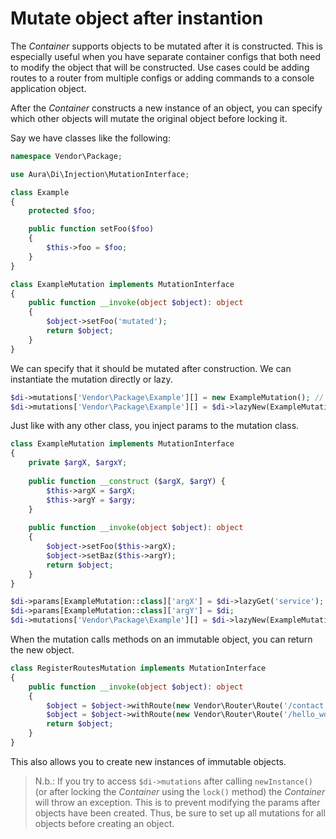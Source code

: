 # Mutate object after instantion

The _Container_ supports objects to be mutated after it is constructed. This is especially useful when you have separate
container configs that both need to modify the object that will be constructed. Use cases could be adding routes to a
router from multiple configs or adding commands to a console application object.

After the _Container_ constructs a new instance of an object, you can specify which other objects will mutate the 
original object before locking it.

Say we have classes like the following:

```php
namespace Vendor\Package;

use Aura\Di\Injection\MutationInterface;

class Example
{
    protected $foo;

    public function setFoo($foo)
    {
        $this->foo = $foo;
    }
}

class ExampleMutation implements MutationInterface
{
    public function __invoke(object $object): object
    {
        $object->setFoo('mutated');
        return $object;
    }
}
```

We can specify that it should be mutated after construction. We can instantiate the mutation directly or lazy.

```php
$di->mutations['Vendor\Package\Example'][] = new ExampleMutation(); // direct
$di->mutations['Vendor\Package\Example'][] = $di->lazyNew(ExampleMutation::class); // lazy
```

Just like with any other class, you inject params to the mutation class.

```php
class ExampleMutation implements MutationInterface
{
    private $argX, $argxY;
    
    public function __construct ($argX, $argY) {
        $this->argX = $argX;
        $this->argY = $argy;
    }
    
    public function __invoke(object $object): object
    {
        $object->setFoo($this->argX);
        $object->setBaz($this->argY);
        return $object;
    }
}

$di->params[ExampleMutation::class]['argX'] = $di->lazyGet('service');
$di->params[ExampleMutation::class]['argY'] = $di;
$di->mutations['Vendor\Package\Example'][] = $di->lazyNew(ExampleMutation::class);
```

When the mutation calls methods on an immutable object, you can return the new object.

```php
class RegisterRoutesMutation implements MutationInterface
{
    public function __invoke(object $object): object
    {
        $object = $object->withRoute(new Vendor\Router\Route('/contact', 'abc'));
        $object = $object->withRoute(new Vendor\Router\Route('/hello_world', 'xyz'));
        return $object;
    }
}
```
 
This also allows you to create new instances of immutable objects.

> N.b.: If you try to access `$di->mutations` after calling `newInstance()` (or after locking the _Container_ using the `lock()` method) the _Container_ will throw an exception. This is to prevent modifying the params after objects have been created. Thus, be sure to set up all mutations for all objects before creating an object.
